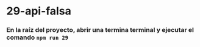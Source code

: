# 29-api-falsa

### En la raíz del proyecto, abrir una termina terminal y ejecutar el comando `npm run 29`
